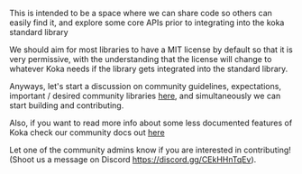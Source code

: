 This is intended to be a space where we can share code so others can easily find it, and explore some core APIs prior to integrating into the koka standard library

We should aim for most libraries to have a MIT license by default so that it is very permissive, with the understanding that the license will change to whatever Koka needs if the library gets integrated into the standard library.

Anyways, let's start a discussion on community guidelines, expectations, important / desired community libraries [here](https://github.com/koka-lang/koka/discussions/497), and simultaneously we can start building and contributing. 

Also, if you want to read more info about some less documented features of Koka check our community docs out [here](https://koka-community.github.io/koka-docs/koka-docs.kk.html)

Let one of the community admins know if you are interested in contributing! (Shoot us a message on Discord https://discord.gg/CEkHHnTqEv).
